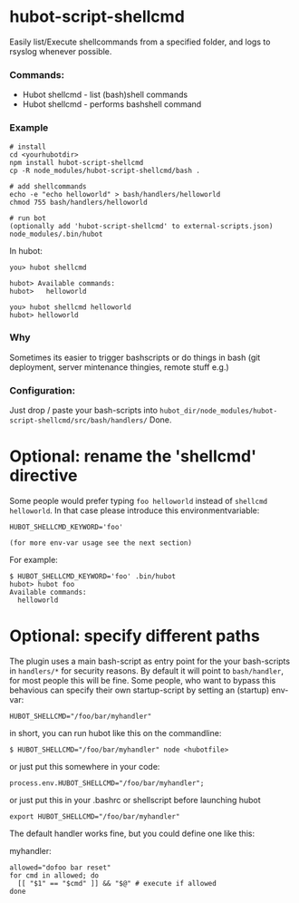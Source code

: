 hubot-script-shellcmd
=====================

Easily list/Execute shellcommands from a specified folder, and logs to rsyslog
whenever possible.

### Commands:

* Hubot shellcmd - list (bash)shell commands 
* Hubot shellcmd <foo> - performs bashshell command

### Example

    # install
    cd <yourhubotdir>
    npm install hubot-script-shellcmd
    cp -R node_modules/hubot-script-shellcmd/bash .

    # add shellcommands
    echo -e "echo helloworld" > bash/handlers/helloworld
    chmod 755 bash/handlers/helloworld

    # run bot
    (optionally add 'hubot-script-shellcmd' to external-scripts.json)
    node_modules/.bin/hubot

In hubot:

    you> hubot shellcmd

    hubot> Available commands:
    hubot>   helloworld

    you> hubot shellcmd helloworld 
    hubot> helloworld

### Why

Sometimes its easier to trigger bashscripts or do things in bash (git deployment, server mintenance thingies, remote stuff e.g.)

###  Configuration:

Just drop / paste your bash-scripts into `hubot_dir/node_modules/hubot-script-shellcmd/src/bash/handlers/`
Done.

# Optional: rename the 'shellcmd' directive

Some people would prefer typing `foo helloworld` instead of `shellcmd helloworld`.
In that case please introduce this environmentvariable:

    HUBOT_SHELLCMD_KEYWORD='foo'
  
    (for more env-var usage see the next section)

For example:

    $ HUBOT_SHELLCMD_KEYWORD='foo' .bin/hubot 
    hubot> hubot foo
    Available commands:
      helloworld

# Optional: specify different paths

The plugin uses a main bash-script as entry point for the your bash-scripts in `handlers/*` for security reasons.
By default it will point to `bash/handler`, for most people this will be fine.
Some people, who want to bypass this behavious can specify their own startup-script by setting an (startup) env-var:

    HUBOT_SHELLCMD="/foo/bar/myhandler" 

in short, you can run hubot like this on the commandline:

    $ HUBOT_SHELLCMD="/foo/bar/myhandler" node <hubotfile>

or just put this somewhere in your code:

    process.env.HUBOT_SHELLCMD="/foo/bar/myhandler";

or just put this in your .bashrc or shellscript before launching hubot

    export HUBOT_SHELLCMD="/foo/bar/myhandler" 

The default handler works fine, but you could define one like this:

myhandler:

    allowed="dofoo bar reset"
    for cmd in allowed; do 
      [[ "$1" == "$cmd" ]] && "$@" # execute if allowed
    done
